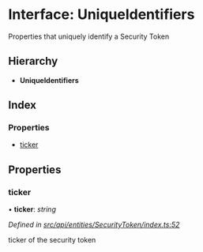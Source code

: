 # Interface: UniqueIdentifiers

Properties that uniquely identify a Security Token

## Hierarchy

* **UniqueIdentifiers**

## Index

### Properties

* [ticker](api_entities_securitytoken.uniqueidentifiers.md#ticker)

## Properties

###  ticker

• **ticker**: *string*

*Defined in [src/api/entities/SecurityToken/index.ts:52](https://github.com/PolymathNetwork/polymesh-sdk/blob/d7c2770/src/api/entities/SecurityToken/index.ts#L52)*

ticker of the security token
